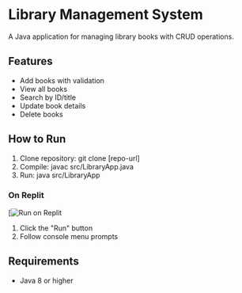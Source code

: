# Library Management System

A Java application for managing library books with CRUD operations.

## Features
- Add books with validation
- View all books
- Search by ID/title
- Update book details
- Delete books

## How to Run
1. Clone repository: git clone [repo-url]
2. Compile: javac src/LibraryApp.java
3. Run: java src/LibraryApp

### On Replit 
[![Run on Replit](https://replit.com/@vaibhavsatale13/Library-Management-System)
1. Click the "Run" button
2. Follow console menu prompts

## Requirements
- Java 8 or higher
